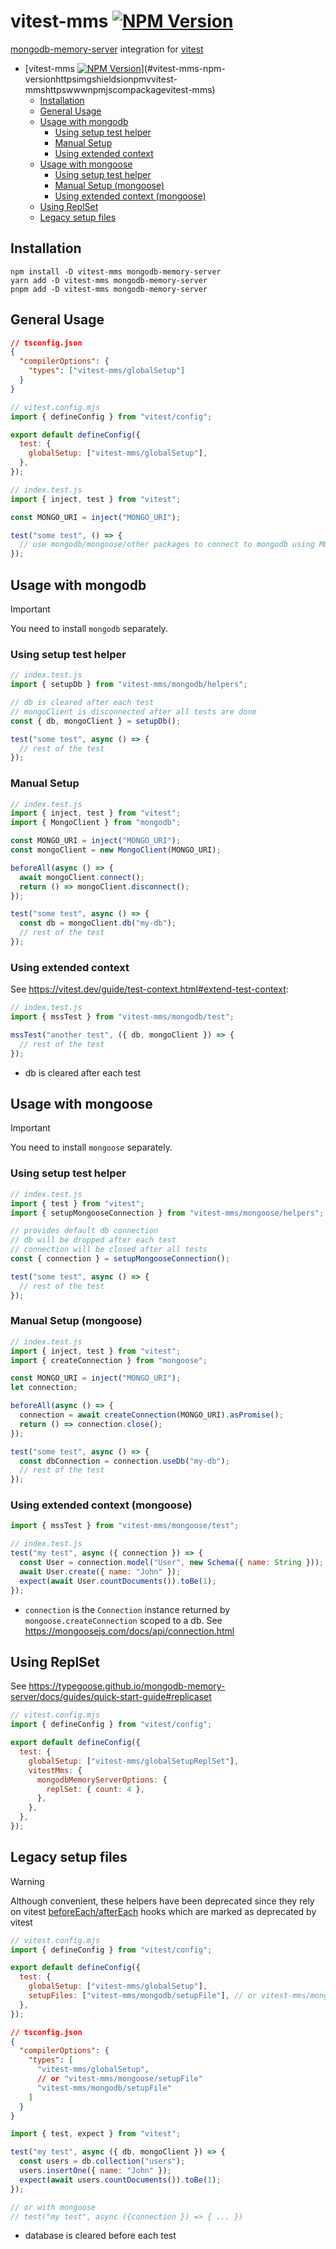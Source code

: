 # vitest-mms [![NPM Version](https://img.shields.io/npm/v/vitest-mms)](https://www.npmjs.com/package/vitest-mms)

[mongodb-memory-server](https://typegoose.github.io/mongodb-memory-server/) integration for [vitest](https://vitest.dev/)

<!-- prettier-ignore-start -->

<!--toc:start-->
- [vitest-mms [![NPM Version](https://img.shields.io/npm/v/vitest-mms)](https://www.npmjs.com/package/vitest-mms)](#vitest-mms-npm-versionhttpsimgshieldsionpmvvitest-mmshttpswwwnpmjscompackagevitest-mms)
  - [Installation](#installation)
  - [General Usage](#general-usage)
  - [Usage with mongodb](#usage-with-mongodb)
    - [Using setup test helper](#using-setup-test-helper)
    - [Manual Setup](#manual-setup)
    - [Using extended context](#using-extended-context)
  - [Usage with mongoose](#usage-with-mongoose)
    - [Using setup test helper](#using-setup-test-helper)
    - [Manual Setup (mongoose)](#manual-setup-mongoose)
    - [Using extended context (mongoose)](#using-extended-context-mongoose)
  - [Using ReplSet](#using-replset)
  - [Legacy setup files](#legacy-setup-files)
<!--toc:end-->

<!-- prettier-ignore-end -->

## Installation

```shell
npm install -D vitest-mms mongodb-memory-server
yarn add -D vitest-mms mongodb-memory-server
pnpm add -D vitest-mms mongodb-memory-server
```

## General Usage

```json
// tsconfig.json
{
  "compilerOptions": {
    "types": ["vitest-mms/globalSetup"]
  }
}
```

```js
// vitest.config.mjs
import { defineConfig } from "vitest/config";

export default defineConfig({
  test: {
    globalSetup: ["vitest-mms/globalSetup"],
  },
});
```

```js
// index.test.js
import { inject, test } from "vitest";

const MONGO_URI = inject("MONGO_URI");

test("some test", () => {
  // use mongodb/mongoose/other packages to connect to mongodb using MONGO_URI
});
```

## Usage with mongodb

> [!IMPORTANT]
> You need to install `mongodb` separately.

### Using setup test helper

```js
// index.test.js
import { setupDb } from "vitest-mms/mongodb/helpers";

// db is cleared after each test
// mongoClient is disconnected after all tests are done
const { db, mongoClient } = setupDb();

test("some test", async () => {
  // rest of the test
});
```

### Manual Setup

```js
// index.test.js
import { inject, test } from "vitest";
import { MongoClient } from "mongodb";

const MONGO_URI = inject("MONGO_URI");
const mongoClient = new MongoClient(MONGO_URI);

beforeAll(async () => {
  await mongoClient.connect();
  return () => mongoClient.disconnect();
});

test("some test", async () => {
  const db = mongoClient.db("my-db");
  // rest of the test
});
```

### Using extended context

See https://vitest.dev/guide/test-context.html#extend-test-context:

```js
// index.test.js
import { mssTest } from "vitest-mms/mongodb/test";

mssTest("another test", ({ db, mongoClient }) => {
  // rest of the test
});
```

- db is cleared after each test

## Usage with mongoose

> [!IMPORTANT]
> You need to install `mongoose` separately.

### Using setup test helper

```js
// index.test.js
import { test } from "vitest";
import { setupMongooseConnection } from "vitest-mms/mongoose/helpers";

// provides default db connection
// db will be dropped after each test
// connection will be closed after all tests
const { connection } = setupMongooseConnection();

test("some test", async () => {
  // rest of the test
});
```

### Manual Setup (mongoose)

```js
// index.test.js
import { inject, test } from "vitest";
import { createConnection } from "mongoose";

const MONGO_URI = inject("MONGO_URI");
let connection;

beforeAll(async () => {
  connection = await createConnection(MONGO_URI).asPromise();
  return () => connection.close();
});

test("some test", async () => {
  const dbConnection = connection.useDb("my-db");
  // rest of the test
});
```

### Using extended context (mongoose)

```js
import { mssTest } from "vitest-mms/mongoose/test";

// index.test.js
test("my test", async ({ connection }) => {
  const User = connection.model("User", new Schema({ name: String }));
  await User.create({ name: "John" });
  expect(await User.countDocuments()).toBe(1);
});
```

- `connection` is the `Connection` instance returned by `mongoose.createConnection` scoped to a db. See https://mongoosejs.com/docs/api/connection.html

## Using ReplSet

See https://typegoose.github.io/mongodb-memory-server/docs/guides/quick-start-guide#replicaset

```js
// vitest.config.mjs
import { defineConfig } from "vitest/config";

export default defineConfig({
  test: {
    globalSetup: ["vitest-mms/globalSetupReplSet"],
    vitestMms: {
      mongodbMemoryServerOptions: {
        replSet: { count: 4 },
      },
    },
  },
});
```

## Legacy setup files

> [!WARNING]
> Although convenient, these helpers have been deprecated since they rely on vitest [beforeEach/afterEach](https://vitest.dev/guide/test-context.html#beforeeach-and-aftereach) hooks which are marked as deprecated by vitest

```js
// vitest.config.mjs
import { defineConfig } from "vitest/config";

export default defineConfig({
  test: {
    globalSetup: ["vitest-mms/globalSetup"],
    setupFiles: ["vitest-mms/mongodb/setupFile"], // or vitest-mms/mongoose/setupFile
  },
});
```

```json
// tsconfig.json
{
  "compilerOptions": {
    "types": [
      "vitest-mms/globalSetup",
      // or "vitest-mms/mongoose/setupFile"
      "vitest-mms/mongodb/setupFile"
    ]
  }
}
```

```js
import { test, expect } from "vitest";

test("my test", async ({ db, mongoClient }) => {
  const users = db.collection("users");
  users.insertOne({ name: "John" });
  expect(await users.countDocuments()).toBe(1);
});

// or with mongoose
// test("my test", async ({connection }) => { ... })
```

- database is cleared before each test
